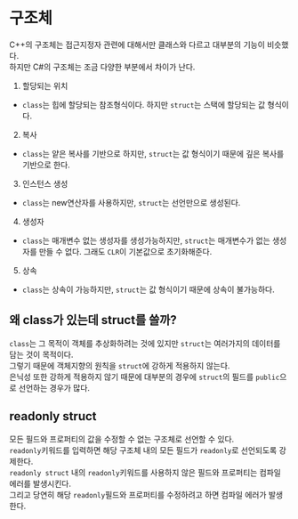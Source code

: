 # 구조체
C++의 구조체는 접근지정자 관련에 대해서만 클래스와 다르고 대부분의 기능이 비슷했다. <br/>
하지만 C#의 구조체는 조금 다양한 부분에서 차이가 난다.

1. 할당되는 위치
- ```class```는 힙에 할당되는 참조형식이다. 하지만 ```struct```는 스택에 할당되는 값 형식이다.
2. 복사
- ```class```는 얕은 복사를 기반으로 하지만, ```struct```는 값 형식이기 때문에 깊은 복사를 기반으로 한다.
3. 인스턴스 생성
- ```class```는 new연산자를 사용하지만, ```struct```는 선언만으로 생성된다.
4. 생성자
- ```class```는 매개변수 없는 생성자를 생성가능하지만, ```struct```는 매개변수가 없는 생성자를 만들 수 없다. 그래도 ```CLR```이 기본값으로 초기화해준다.
5. 상속
- ```class```는 상속이 가능하지만, ```struct```는 값 형식이기 때문에 상속이 불가능하다.

## 왜 class가 있는데 struct를 쓸까?
```class```는 그 목적이 객체를 추상화하려는 것에 있지만 ```struct```는 여러가지의 데이터를 담는 것이 목적이다. <br/>
그렇기 때문에 객체지향의 원칙을 ```struct```에 강하게 적용하지 않는다. <br/>
은닉성 또한 강하게 적용하지 않기 때문에 대부분의 경우에 ```struct```의 필드를 ```public```으로 선언하는 경우가 많다.

## readonly struct
모든 필드와 프로퍼티의 값을 수정할 수 없는 구조체로 선언할 수 있다. <br/>
```readonly```키워드를 입력하면 해당 구조체 내의 모든 필드가 ```readonly```로 선언되도록 강제한다. <br/>
```readonly struct``` 내의 ```readonly```키워드를 사용하지 않은 필드와 프로퍼티는 컴파일 에러를 발생시킨다. <br/>
그리고 당연히 해당 ```readonly```필드와 프로퍼티를 수정하려고 하면 컴파일 에러가 발생한다.

